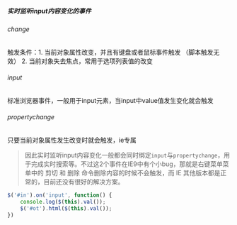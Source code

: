 ##### 实时监听input内容变化的事件

###### change
触发条件：1. 当前对象属性改变，并且有键盘或者鼠标事件触发 （脚本触发无效）
2. 当前对象失去焦点，常用于选项列表值的改变

###### input
标准浏览器事件，一般用于input元素，当input中value值发生变化就会触发

###### propertychange
只要当前对象属性发生改变时就会触发，ie专属

>因此实时监听input内容变化一般都会同时绑定`input`与`propertychange`，用于完成实时搜索等。不过这2个事件在IE9中有个小bug，那就是右键菜单菜单中的 剪切 和 删除 命令删除内容的时候不会触发，而 IE 其他版本都是正常的，目前还没有很好的解决方案。

```js
$('#in').on('input', function() {
    console.log($(this).val());
    $('#ot').html($(this).val());
})
```

